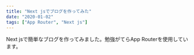 ```yaml
---
title: "Next jsでブログを作ってみた"
date: "2020-01-02"
tags: ["App Router", "Next js"]
---
```


Next jsで簡単なブログを作ってみました。勉強がてらApp Routerを使用しています。

